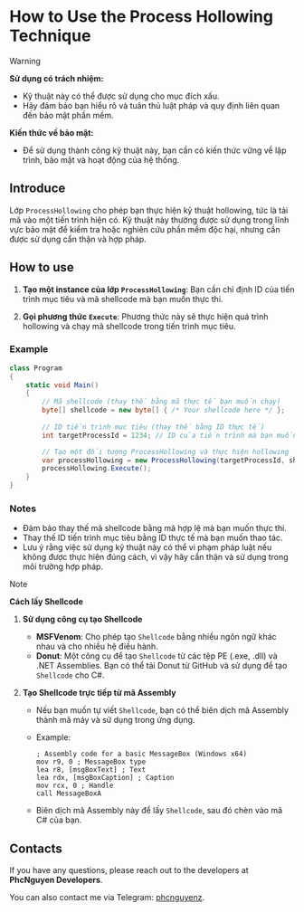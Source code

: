 ﻿# How to Use the Process Hollowing Technique

> [!WARNING]
> **Sử dụng có trách nhiệm:**
> - Kỹ thuật này có thể được sử dụng cho mục đích xấu. 
> - Hãy đảm bảo bạn hiểu rõ và tuân thủ luật pháp và quy định liên quan đến bảo mật phần mềm.
>
> **Kiến thức về bảo mật:**
> - Để sử dụng thành công kỹ thuật này, bạn cần có kiến thức vững về lập trình, 
>   bảo mật và hoạt động của hệ thống.

## Introduce
Lớp `ProcessHollowing` cho phép bạn thực hiện kỹ thuật hollowing, tức là tải mã vào một tiến trình hiện có. Kỹ thuật này thường được sử dụng trong lĩnh vực bảo mật để kiểm tra hoặc nghiên cứu phần mềm độc hại, nhưng cần được sử dụng cẩn thận và hợp pháp.

## How to use

1. **Tạo một instance của lớp `ProcessHollowing`**: Bạn cần chỉ định ID của tiến trình mục tiêu và mã shellcode mà bạn muốn thực thi.

2. **Gọi phương thức `Execute`**: Phương thức này sẽ thực hiện quá trình hollowing và chạy mã shellcode trong tiến trình mục tiêu.

### Example

```csharp
class Program
{
    static void Main()
    {
        // Mã shellcode (thay thế bằng mã thực tế bạn muốn chạy)
        byte[] shellcode = new byte[] { /* Your shellcode here */ };
        
        // ID tiến trình mục tiêu (thay thế bằng ID thực tế)
        int targetProcessId = 1234; // ID của tiến trình mà bạn muốn thực hiện hollowing

        // Tạo một đối tượng ProcessHollowing và thực hiện hollowing
        var processHollowing = new ProcessHollowing(targetProcessId, shellcode);
        processHollowing.Execute();
    }
}
```

### Notes

- Đảm bảo thay thế mã shellcode bằng mã hợp lệ mà bạn muốn thực thi.
- Thay thế ID tiến trình mục tiêu bằng ID thực tế mà bạn muốn thao tác.
- Lưu ý rằng việc sử dụng kỹ thuật này có thể vi phạm pháp luật nếu không được thực hiện đúng cách, vì vậy hãy cẩn thận và sử dụng trong môi trường hợp pháp.

> [!NOTE]  
> **Cách lấy Shellcode**
> 1. **Sử dụng công cụ tạo Shellcode**
>    - **MSFVenom**: Cho phép tạo `Shellcode` bằng nhiều ngôn ngữ khác nhau và cho nhiều hệ điều hành.
>    - **Donut**: Một công cụ để tạo `Shellcode` từ các tệp PE (.exe, .dll) và .NET Assemblies. Bạn có thể tải Donut từ GitHub và sử dụng để tạo `Shellcode` cho C#.
>
> 2. **Tạo Shellcode trực tiếp từ mã Assembly**
>    - Nếu bạn muốn tự viết `Shellcode`, bạn có thể biên dịch mã Assembly thành mã máy và sử dụng trong ứng dụng.
> 
>    - Example:
>
>       ```assembly
>       ; Assembly code for a basic MessageBox (Windows x64)
>       mov r9, 0 ; MessageBox type
>       lea r8, [msgBoxText] ; Text
>       lea rdx, [msgBoxCaption] ; Caption
>       mov rcx, 0 ; Handle
>       call MessageBoxA
>       ```
>     - Biên dịch mã Assembly này để lấy `Shellcode`, sau đó chèn vào mã C# của bạn.

## Contacts

If you have any questions, please reach out to the developers at **PhcNguyen Developers**.

You can also contact me via Telegram: [phcnguyenz](https://t.me/phcnguyenz).